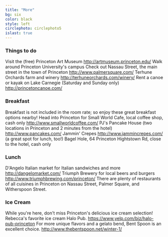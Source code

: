 ```yaml
---
title: "More"
bg: six
color: black
style: left
circlephoto: circlephoto5
islast: true
---
```

### Things to do

Visit the (free) Princeton Art Museum http://artmuseum.princeton.edu/
Walk around Princeton University's campus
Check out Nassau Street, the main street in the town of Princeton http://www.palmersquare.com/
Terhune Orchards farm and winery http://terhuneorchards.com/winery/ 
Rent a canoe or kayak on Lake Carnegie (Saturday and Sunday only) http://princetoncanoe.com/

### Breakfast

Breakfast is not included in the room rate; so enjoy these great breakfast options nearby! 
Head into Princeton for 
Small World Cafe, local coffee shop, cash only http://www.smallworldcoffee.com/
PJ's Pancake House (two locations in Princeton and 2 minutes from the hotel) http://www.pancakes.com/
Jammin' Crepes http://www.jammincrepes.com/ (a great spot for lunch, too!) 
Bagel Hole, 64 Princeton Hightstown Rd, close to the hotel, cash only

### Lunch
D'Angelo Italian market for Italian sandwiches and more http://dangelomarket.com/
Triumph Brewery for local beers and burgers http://www.triumphbrewing.com/princeton/ 
There are plenty of restaurants of all cuisines in Princeton on Nassau Street, Palmer Square, and Witherspoon Street.  

### Ice Cream
While you're here, don't miss Princeton's delicious ice cream selection! 
Rebecca's favorite ice cream Halo Pub. https://www.yelp.com/biz/halo-pub-princeton
For more unique flavors and a gelato bend, Bent Spoon is an excellent choice. http://www.thebentspoon.net/winter-1/
